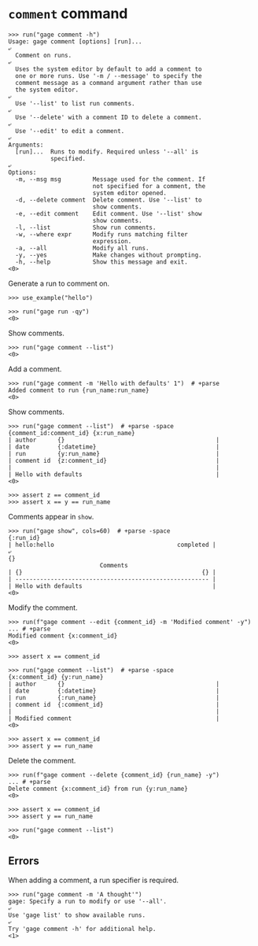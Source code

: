 # `comment` command

    >>> run("gage comment -h")
    Usage: gage comment [options] [run]...
    ⤶
      Comment on runs.
    ⤶
      Uses the system editor by default to add a comment to
      one or more runs. Use '-m / --message' to specify the
      comment message as a command argument rather than use
      the system editor.
    ⤶
      Use '--list' to list run comments.
    ⤶
      Use '--delete' with a comment ID to delete a comment.
    ⤶
      Use '--edit' to edit a comment.
    ⤶
    Arguments:
      [run]...  Runs to modify. Required unless '--all' is
                specified.
    ⤶
    Options:
      -m, --msg msg         Message used for the comment. If
                            not specified for a comment, the
                            system editor opened.
      -d, --delete comment  Delete comment. Use '--list' to
                            show comments.
      -e, --edit comment    Edit comment. Use '--list' show
                            show comments.
      -l, --list            Show run comments.
      -w, --where expr      Modify runs matching filter
                            expression.
      -a, --all             Modify all runs.
      -y, --yes             Make changes without prompting.
      -h, --help            Show this message and exit.
    <0>

Generate a run to comment on.

    >>> use_example("hello")

    >>> run("gage run -qy")
    <0>

Show comments.

    >>> run("gage comment --list")
    <0>

Add a comment.

    >>> run("gage comment -m 'Hello with defaults' 1")  # +parse
    Added comment to run {run_name:run_name}
    <0>

Show comments.

    >>> run("gage comment --list")  # +parse -space
    {comment_id:comment_id} {x:run_name}
    | author      {}                                           |
    | date        {:datetime}                                  |
    | run         {y:run_name}                                 |
    | comment id  {z:comment_id}                               |
    |                                                          |
    | Hello with defaults                                      |
    <0>

    >>> assert z == comment_id
    >>> assert x == y == run_name

Comments appear in `show`.

    >>> run("gage show", cols=60)  # +parse -space
    {:run_id}
    | hello:hello                                   completed |
    ⤶
    {}
                              Comments
    | {}                                                   {} |
    | ------------------------------------------------------- |
    | Hello with defaults                                     |
    <0>

Modify the comment.

    >>> run(f"gage comment --edit {comment_id} -m 'Modified comment' -y")
    ... # +parse
    Modified comment {x:comment_id}
    <0>

    >>> assert x == comment_id

    >>> run("gage comment --list")  # +parse -space
    {x:comment_id} {y:run_name}
    | author      {}                                           |
    | date        {:datetime}                                  |
    | run         {:run_name}                                  |
    | comment id  {:comment_id}                                |
    |                                                          |
    | Modified comment                                         |
    <0>

    >>> assert x == comment_id
    >>> assert y == run_name

Delete the comment.

    >>> run(f"gage comment --delete {comment_id} {run_name} -y")
    ... # +parse
    Delete comment {x:comment_id} from run {y:run_name}
    <0>

    >>> assert x == comment_id
    >>> assert y == run_name

    >>> run("gage comment --list")
    <0>

## Errors

When adding a comment, a run specifier is required.

    >>> run("gage comment -m 'A thought'")
    gage: Specify a run to modify or use '--all'.
    ⤶
    Use 'gage list' to show available runs.
    ⤶
    Try 'gage comment -h' for additional help.
    <1>
